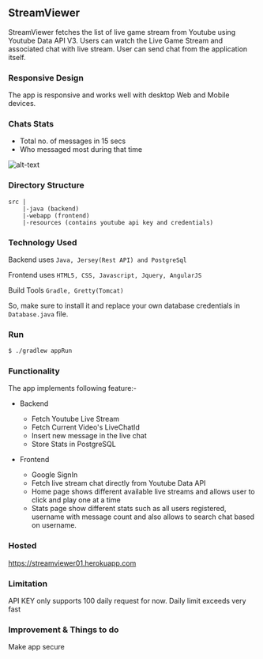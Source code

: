 ## StreamViewer
StreamViewer fetches the list of live game stream from Youtube using Youtube Data API V3.
Users can watch the Live Game Stream and associated chat with live stream. User can send chat from the application itself.

### Responsive Design
The app is responsive and works well with desktop Web and Mobile devices.

### Chats Stats
- Total no. of messages in 15 secs
- Who messaged most during that time

![alt-text](https://i.ibb.co/0MLjQ51/Screen-Shot-2019-02-07-at-23-10-29.png)

### Directory Structure

```
src |
    |-java (backend)
    |-webapp (frontend)
    |-resources (contains youtube api key and credentials)
```
### Technology Used
Backend uses ```Java, Jersey(Rest API) and PostgreSql```

Frontend uses ```HTML5, CSS, Javascript, Jquery, AngularJS```

Build Tools ```Gradle, Gretty(Tomcat)```

So, make sure to install it and replace your own database credentials in `Database.java` file.



### Run
```bash
$ ./gradlew appRun
```

### Functionality
The app implements following feature:-
* Backend
    - Fetch Youtube Live Stream 
    - Fetch Current Video's LiveChatId
    - Insert new message in the live chat
    - Store Stats in PostgreSQL
    
* Frontend
    - Google SignIn
    - Fetch live stream chat directly from Youtube Data API
    - Home page shows different available live streams and allows user to click and play one at a time
    - Stats page show different stats such as all users registered, username with message count and also allows to search chat based on username.


### Hosted
https://streamviewer01.herokuapp.com

### Limitation
API KEY only supports 100 daily request for now. Daily limit exceeds very fast

### Improvement & Things to do
Make app secure